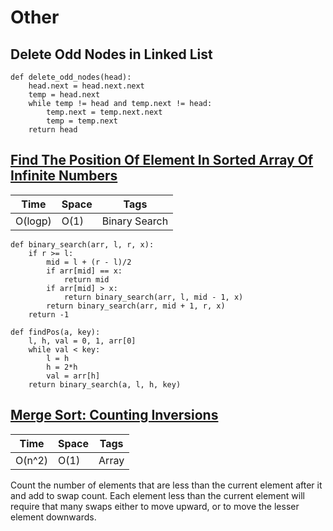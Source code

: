 # Other

## Delete Odd Nodes in Linked List

```python3
def delete_odd_nodes(head):
    head.next = head.next.next
    temp = head.next
    while temp != head and temp.next != head:
        temp.next = temp.next.next
        temp = temp.next
    return head
```


## [Find The Position Of Element In Sorted Array Of Infinite Numbers](https://www.geeksforgeeks.org/find-position-element-sorted-array-infinite-numbers/)

| Time    | Space    | Tags           |
|-------- | -------- | -------------- |
O(logp) | O(1) | Binary Search |

```python3
def binary_search(arr, l, r, x): 
    if r >= l: 
        mid = l + (r - l)/2
        if arr[mid] == x:
            return mid
        if arr[mid] > x:
            return binary_search(arr, l, mid - 1, x)
        return binary_search(arr, mid + 1, r, x)
    return -1
  
def findPos(a, key):
    l, h, val = 0, 1, arr[0] 
    while val < key: 
        l = h
        h = 2*h
        val = arr[h]
    return binary_search(a, l, h, key) 
```

## [Merge Sort: Counting Inversions](https://www.hackerrank.com/challenges/ctci-merge-sort/problem)

| Time    | Space    | Tags           |
|-------- | -------- | -------------- |
O(n^2) | O(1) | Array |

Count the number of elements that are less than the current element after it and add to swap count. Each element less than the current element will require that many swaps either to move upward, or to move the lesser element downwards.
